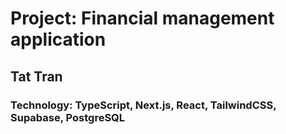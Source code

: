 
# Project: Financial management application

## Tat Tran

### Technology: TypeScript, Next.js, React, TailwindCSS, Supabase, PostgreSQL


